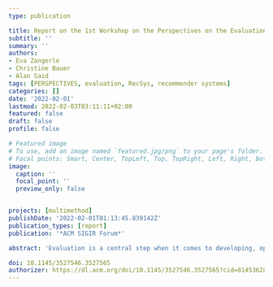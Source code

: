 ```yaml
---
type: publication

title: Report on the 1st Workshop on the Perspectives on the Evaluation of Recommender Systems (PERSPECTIVES 2021) at RecSys 2021
subtitle: ''
summary: ''
authors:
- Eva Zangerle
- Christine Bauer
- Alan Said
tags: [PERSPECTIVES, evaluation, RecSys, recommender systems]
categories: []
date: '2022-02-01'
lastmod: 2022-02-03T03:11:11+02:00
featured: false
draft: false
profile: false

# Featured image
# To use, add an image named `featured.jpg/png` to your page's folder.
# Focal points: Smart, Center, TopLeft, Top, TopRight, Left, Right, BottomLeft, Bottom, BottomRight.
image:
  caption: ''
  focal_point: ''
  preview_only: false


projects: [multimethod]
publishDate: '2022-02-01T01:13:45.839142Z'
publication_types: [report]
publication: '*ACM SIGIR Forum*'

abstract: 'Evaluation is a central step when it comes to developing, optimizing, and deploying recommender systems. The PERSPECTIVES 2021 workshop at the 15th ACM Conference on Recommender Systems brought together academia and industry to critically reflect on the evaluation of recommender systems. The primary goal of the workshop was to capture the current state of evaluation from different, and maybe even diverging or contradictory perspectives.'

doi: 10.1145/3527546.3527565
authorizer: https://dl.acm.org/doi/10.1145/3527546.3527565?cid=81453628934
---
```

